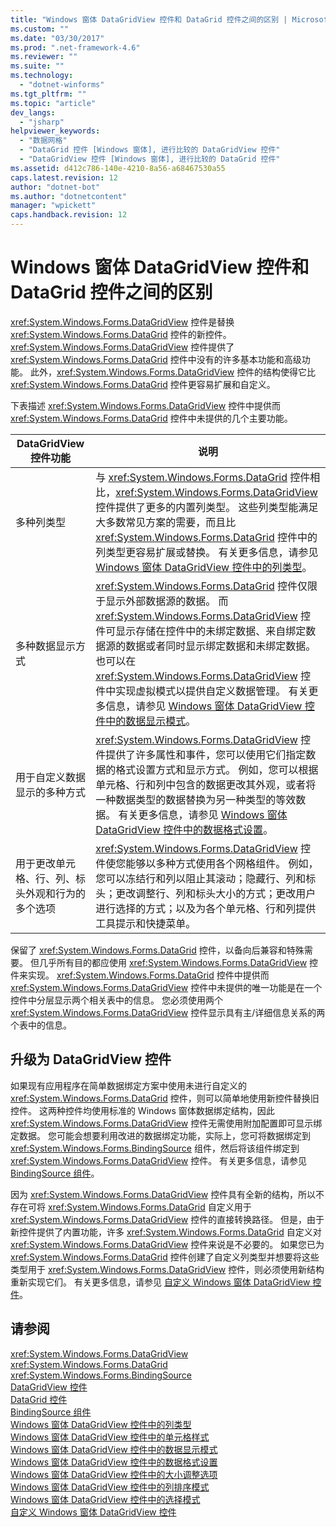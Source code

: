 ```yaml
---
title: "Windows 窗体 DataGridView 控件和 DataGrid 控件之间的区别 | Microsoft Docs"
ms.custom: ""
ms.date: "03/30/2017"
ms.prod: ".net-framework-4.6"
ms.reviewer: ""
ms.suite: ""
ms.technology: 
  - "dotnet-winforms"
ms.tgt_pltfrm: ""
ms.topic: "article"
dev_langs: 
  - "jsharp"
helpviewer_keywords: 
  - "数据网格"
  - "DataGrid 控件 [Windows 窗体], 进行比较的 DataGridView 控件"
  - "DataGridView 控件 [Windows 窗体], 进行比较的 DataGrid 控件"
ms.assetid: d412c786-140e-4210-8a56-a68467530a55
caps.latest.revision: 12
author: "dotnet-bot"
ms.author: "dotnetcontent"
manager: "wpickett"
caps.handback.revision: 12
---
```

# Windows 窗体 DataGridView 控件和 DataGrid 控件之间的区别
<xref:System.Windows.Forms.DataGridView> 控件是替换 <xref:System.Windows.Forms.DataGrid> 控件的新控件。  <xref:System.Windows.Forms.DataGridView> 控件提供了 <xref:System.Windows.Forms.DataGrid> 控件中没有的许多基本功能和高级功能。  此外，<xref:System.Windows.Forms.DataGridView> 控件的结构使得它比 <xref:System.Windows.Forms.DataGrid> 控件更容易扩展和自定义。  
  
 下表描述 <xref:System.Windows.Forms.DataGridView> 控件中提供而 <xref:System.Windows.Forms.DataGrid> 控件中未提供的几个主要功能。  
  
|DataGridView 控件功能|说明|  
|-----------------------|--------|  
|多种列类型|与 <xref:System.Windows.Forms.DataGrid> 控件相比，<xref:System.Windows.Forms.DataGridView> 控件提供了更多的内置列类型。  这些列类型能满足大多数常见方案的需要，而且比 <xref:System.Windows.Forms.DataGrid> 控件中的列类型更容易扩展或替换。  有关更多信息，请参见 [Windows 窗体 DataGridView 控件中的列类型](../../../../docs/framework/winforms/controls/column-types-in-the-windows-forms-datagridview-control.md)。|  
|多种数据显示方式|<xref:System.Windows.Forms.DataGrid> 控件仅限于显示外部数据源的数据。  而 <xref:System.Windows.Forms.DataGridView> 控件可显示存储在控件中的未绑定数据、来自绑定数据源的数据或者同时显示绑定数据和未绑定数据。  也可以在 <xref:System.Windows.Forms.DataGridView> 控件中实现虚拟模式以提供自定义数据管理。  有关更多信息，请参见 [Windows 窗体 DataGridView 控件中的数据显示模式](../../../../docs/framework/winforms/controls/data-display-modes-in-the-windows-forms-datagridview-control.md)。|  
|用于自定义数据显示的多种方式|<xref:System.Windows.Forms.DataGridView> 控件提供了许多属性和事件，您可以使用它们指定数据的格式设置方式和显示方式。  例如，您可以根据单元格、行和列中包含的数据更改其外观，或者将一种数据类型的数据替换为另一种类型的等效数据。  有关更多信息，请参见 [Windows 窗体 DataGridView 控件中的数据格式设置](../../../../docs/framework/winforms/controls/data-formatting-in-the-windows-forms-datagridview-control.md)。|  
|用于更改单元格、行、列、标头外观和行为的多个选项|<xref:System.Windows.Forms.DataGridView> 控件使您能够以多种方式使用各个网格组件。  例如，您可以冻结行和列以阻止其滚动；隐藏行、列和标头；更改调整行、列和标头大小的方式；更改用户进行选择的方式；以及为各个单元格、行和列提供工具提示和快捷菜单。|  
  
 保留了 <xref:System.Windows.Forms.DataGrid> 控件，以备向后兼容和特殊需要。  但几乎所有目的都应使用 <xref:System.Windows.Forms.DataGridView> 控件来实现。  <xref:System.Windows.Forms.DataGrid> 控件中提供而 <xref:System.Windows.Forms.DataGridView> 控件中未提供的唯一功能是在一个控件中分层显示两个相关表中的信息。  您必须使用两个 <xref:System.Windows.Forms.DataGridView> 控件显示具有主\/详细信息关系的两个表中的信息。  
  
## 升级为 DataGridView 控件  
 如果现有应用程序在简单数据绑定方案中使用未进行自定义的 <xref:System.Windows.Forms.DataGrid> 控件，则可以简单地使用新控件替换旧控件。  这两种控件均使用标准的 Windows 窗体数据绑定结构，因此 <xref:System.Windows.Forms.DataGridView> 控件无需使用附加配置即可显示绑定数据。  您可能会想要利用改进的数据绑定功能，实际上，您可将数据绑定到 <xref:System.Windows.Forms.BindingSource> 组件，然后将该组件绑定到 <xref:System.Windows.Forms.DataGridView> 控件。  有关更多信息，请参见 [BindingSource 组件](../../../../docs/framework/winforms/controls/bindingsource-component.md)。  
  
 因为 <xref:System.Windows.Forms.DataGridView> 控件具有全新的结构，所以不存在可将 <xref:System.Windows.Forms.DataGrid> 自定义用于 <xref:System.Windows.Forms.DataGridView> 控件的直接转换路径。  但是，由于新控件提供了内置功能，许多 <xref:System.Windows.Forms.DataGrid> 自定义对 <xref:System.Windows.Forms.DataGridView> 控件来说是不必要的。  如果您已为 <xref:System.Windows.Forms.DataGrid> 控件创建了自定义列类型并想要将这些类型用于 <xref:System.Windows.Forms.DataGridView> 控件，则必须使用新结构重新实现它们。  有关更多信息，请参见 [自定义 Windows 窗体 DataGridView 控件](../../../../docs/framework/winforms/controls/customizing-the-windows-forms-datagridview-control.md)。  
  
## 请参阅  
 <xref:System.Windows.Forms.DataGridView>   
 <xref:System.Windows.Forms.DataGrid>   
 <xref:System.Windows.Forms.BindingSource>   
 [DataGridView 控件](../../../../docs/framework/winforms/controls/datagridview-control-windows-forms.md)   
 [DataGrid 控件](../../../../docs/framework/winforms/controls/datagrid-control-windows-forms.md)   
 [BindingSource 组件](../../../../docs/framework/winforms/controls/bindingsource-component.md)   
 [Windows 窗体 DataGridView 控件中的列类型](../../../../docs/framework/winforms/controls/column-types-in-the-windows-forms-datagridview-control.md)   
 [Windows 窗体 DataGridView 控件中的单元格样式](../../../../docs/framework/winforms/controls/cell-styles-in-the-windows-forms-datagridview-control.md)   
 [Windows 窗体 DataGridView 控件中的数据显示模式](../../../../docs/framework/winforms/controls/data-display-modes-in-the-windows-forms-datagridview-control.md)   
 [Windows 窗体 DataGridView 控件中的数据格式设置](../../../../docs/framework/winforms/controls/data-formatting-in-the-windows-forms-datagridview-control.md)   
 [Windows 窗体 DataGridView 控件中的大小调整选项](../../../../docs/framework/winforms/controls/sizing-options-in-the-windows-forms-datagridview-control.md)   
 [Windows 窗体 DataGridView 控件中的列排序模式](../../../../docs/framework/winforms/controls/column-sort-modes-in-the-windows-forms-datagridview-control.md)   
 [Windows 窗体 DataGridView 控件中的选择模式](../../../../docs/framework/winforms/controls/selection-modes-in-the-windows-forms-datagridview-control.md)   
 [自定义 Windows 窗体 DataGridView 控件](../../../../docs/framework/winforms/controls/customizing-the-windows-forms-datagridview-control.md)